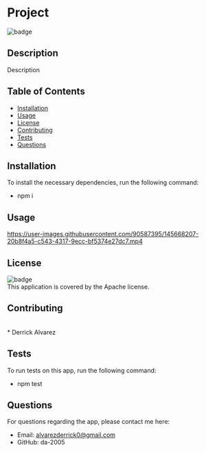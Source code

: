 # Project

  ![badge](https://img.shields.io/badge/license-Apache-brightgreen)<br />

  ## Description
  Description
  
  ## Table of Contents
  * [Installation](#Installation)
  * [Usage](#Usage)
  * [License](#License)
  * [Contributing](#Contributing)
  * [Tests](#Tests)
  * [Questions](#Questions)
  
  ## Installation
  To install the necessary dependencies, run the following command:
  <br />
  * npm i
  
  ## Usage
  https://user-images.githubusercontent.com/90587395/145668207-20b8f4a5-c543-4317-9ecc-bf5374e27dc7.mp4
  
  ## License
  ![badge](https://img.shields.io/badge/license-Apache-brightgreen)
  <br />
  This application is covered by the Apache license.
  
  ## Contributing
  <br />
  * Derrick Alvarez
  
  ## Tests
  To run tests on this app, run the following command:
  <br />
  * npm test
  
  ## Questions
  For questions regarding the app, please contact me here:
  <br />
  * Email: alvarezderrick0@gmail.com
  * GitHub: da-2005
  